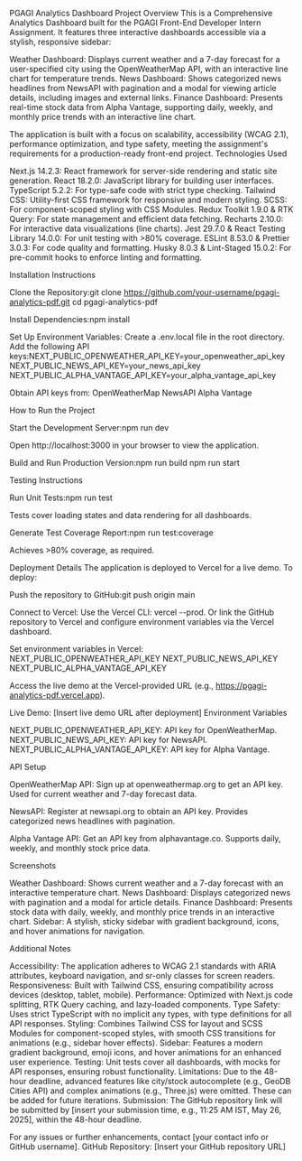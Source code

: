 PGAGI Analytics Dashboard
Project Overview
This is a Comprehensive Analytics Dashboard built for the PGAGI Front-End Developer Intern Assignment. It features three interactive dashboards accessible via a stylish, responsive sidebar:

Weather Dashboard: Displays current weather and a 7-day forecast for a user-specified city using the OpenWeatherMap API, with an interactive line chart for temperature trends.
News Dashboard: Shows categorized news headlines from NewsAPI with pagination and a modal for viewing article details, including images and external links.
Finance Dashboard: Presents real-time stock data from Alpha Vantage, supporting daily, weekly, and monthly price trends with an interactive line chart.

The application is built with a focus on scalability, accessibility (WCAG 2.1), performance optimization, and type safety, meeting the assignment's requirements for a production-ready front-end project.
Technologies Used

Next.js 14.2.3: React framework for server-side rendering and static site generation.
React 18.2.0: JavaScript library for building user interfaces.
TypeScript 5.2.2: For type-safe code with strict type checking.
Tailwind CSS: Utility-first CSS framework for responsive and modern styling.
SCSS: For component-scoped styling with CSS Modules.
Redux Toolkit 1.9.0 & RTK Query: For state management and efficient data fetching.
Recharts 2.10.0: For interactive data visualizations (line charts).
Jest 29.7.0 & React Testing Library 14.0.0: For unit testing with >80% coverage.
ESLint 8.53.0 & Prettier 3.0.3: For code quality and formatting.
Husky 8.0.3 & Lint-Staged 15.0.2: For pre-commit hooks to enforce linting and formatting.

Installation Instructions

Clone the Repository:git clone https://github.com/your-username/pgagi-analytics-pdf.git
cd pgagi-analytics-pdf


Install Dependencies:npm install


Set Up Environment Variables:
Create a .env.local file in the root directory.
Add the following API keys:NEXT_PUBLIC_OPENWEATHER_API_KEY=your_openweather_api_key
NEXT_PUBLIC_NEWS_API_KEY=your_news_api_key
NEXT_PUBLIC_ALPHA_VANTAGE_API_KEY=your_alpha_vantage_api_key


Obtain API keys from:
OpenWeatherMap
NewsAPI
Alpha Vantage





How to Run the Project

Start the Development Server:npm run dev


Open http://localhost:3000 in your browser to view the application.


Build and Run Production Version:npm run build
npm run start



Testing Instructions

Run Unit Tests:npm run test


Tests cover loading states and data rendering for all dashboards.


Generate Test Coverage Report:npm run test:coverage


Achieves >80% coverage, as required.



Deployment Details
The application is deployed to Vercel for a live demo. To deploy:

Push the repository to GitHub:git push origin main


Connect to Vercel:
Use the Vercel CLI: vercel --prod.
Or link the GitHub repository to Vercel and configure environment variables via the Vercel dashboard.


Set environment variables in Vercel:
NEXT_PUBLIC_OPENWEATHER_API_KEY
NEXT_PUBLIC_NEWS_API_KEY
NEXT_PUBLIC_ALPHA_VANTAGE_API_KEY


Access the live demo at the Vercel-provided URL (e.g., https://pgagi-analytics-pdf.vercel.app).

Live Demo: [Insert live demo URL after deployment]
Environment Variables

NEXT_PUBLIC_OPENWEATHER_API_KEY: API key for OpenWeatherMap.
NEXT_PUBLIC_NEWS_API_KEY: API key for NewsAPI.
NEXT_PUBLIC_ALPHA_VANTAGE_API_KEY: API key for Alpha Vantage.

API Setup

OpenWeatherMap API:
Sign up at openweathermap.org to get an API key.
Used for current weather and 7-day forecast data.


NewsAPI:
Register at newsapi.org to obtain an API key.
Provides categorized news headlines with pagination.


Alpha Vantage API:
Get an API key from alphavantage.co.
Supports daily, weekly, and monthly stock price data.



Screenshots

Weather Dashboard: Shows current weather and a 7-day forecast with an interactive temperature chart.
News Dashboard: Displays categorized news with pagination and a modal for article details.
Finance Dashboard: Presents stock data with daily, weekly, and monthly price trends in an interactive chart.
Sidebar: A stylish, sticky sidebar with gradient background, icons, and hover animations for navigation.

Additional Notes

Accessibility: The application adheres to WCAG 2.1 standards with ARIA attributes, keyboard navigation, and sr-only classes for screen readers.
Responsiveness: Built with Tailwind CSS, ensuring compatibility across devices (desktop, tablet, mobile).
Performance: Optimized with Next.js code splitting, RTK Query caching, and lazy-loaded components.
Type Safety: Uses strict TypeScript with no implicit any types, with type definitions for all API responses.
Styling: Combines Tailwind CSS for layout and SCSS Modules for component-scoped styles, with smooth CSS transitions for animations (e.g., sidebar hover effects).
Sidebar: Features a modern gradient background, emoji icons, and hover animations for an enhanced user experience.
Testing: Unit tests cover all dashboards, with mocks for API responses, ensuring robust functionality.
Limitations: Due to the 48-hour deadline, advanced features like city/stock autocomplete (e.g., GeoDB Cities API) and complex animations (e.g., Three.js) were omitted. These can be added for future iterations.
Submission: The GitHub repository link will be submitted by [insert your submission time, e.g., 11:25 AM IST, May 26, 2025], within the 48-hour deadline.

For any issues or further enhancements, contact [your contact info or GitHub username].
GitHub Repository: [Insert your GitHub repository URL]
